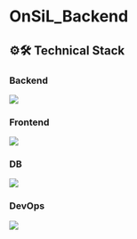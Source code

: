 ﻿# OnSiL_Backend
 
## ⚙️🛠️ Technical Stack
 ### Backend
<img src="https://skillicons.dev/icons?i=java,spring,hibernate,gradle,postman,grafana,prometheus& perline="/>

### Frontend 
<img src="https://skillicons.dev/icons?i=flutter& perline="/>


### DB
<img src="https://skillicons.dev/icons?i=redis,mysql& perline="/>


### DevOps
<img src="https://skillicons.dev/icons?i=docker,rds,ec2,loadbalance,s3& perline="/>

